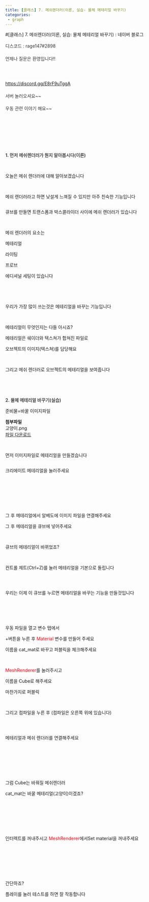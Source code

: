 ```yaml
---
title: [클래스] 7. 메쉬렌더러(이론, 실습- 물체 메테리얼 바꾸기)
categories:
 - graph
---
```

#[클래스] 7. 메쉬렌더러(이론, 실습: 물체 메테리얼 바꾸기) : 네이버 블로그
<div class="wrap_rabbit pcol2 _param(1) _postViewArea222604964339" id="post-view222604964339">
<!-- Rabbit HTML --><div class="se-viewer se-theme-default" lang="ko-KR">
<!-- SE_DOC_HEADER_END -->
<div class="se-main-container">
<div class="se-component se-text se-l-default" id="SE-1b92cba2-12c3-4734-8e81-ede95ac182d8">
<div class="se-component-content">
<div class="se-section se-section-text se-l-default">
<div class="se-module se-module-text">
<!-- SE-TEXT { --><p class="se-text-paragraph se-text-paragraph-align-left" id="SE-026ed6e2-1025-41cc-bf18-c156fa68451b" style="line-height:1.8;"><span class="se-fs-fs15 se-ff-nanumgothic se-style-unset" id="SE-7ee25f3a-586a-49bc-91f3-8ead3bfbcf89" style="color:#333333;background-color:#ffffff;">디스코드 : rage147#2898</span></p><!-- } SE-TEXT --><!-- SE-TEXT { --><p class="se-text-paragraph se-text-paragraph-align-left" id="SE-714bac13-d2c5-4844-8515-8718148ae581" style="line-height:1.8;"><span class="se-fs-fs15 se-ff-nanumgothic se-style-unset" id="SE-3079d2f0-1765-4667-b3c0-a40b8f6f58fa" style="color:#333333;background-color:#ffffff;">언제나 질문은 환영입니다!!</span></p><!-- } SE-TEXT --><!-- SE-TEXT { --><p class="se-text-paragraph se-text-paragraph-align-left" id="SE-163aa24f-811b-4412-b7f7-34f2c73c32c4" style="line-height:1.8;"><span class="se-fs-fs15 se-ff-nanumgothic se-style-unset" id="SE-dd685475-84fd-4403-9a56-2fa0099cbf8d" style="color:#333333;background-color:#ffffff;">​</span></p><!-- } SE-TEXT --><!-- SE-TEXT { --><p class="se-text-paragraph se-text-paragraph-align-left" id="SE-f831c384-9a2d-4ca8-8cd3-bd06a78700b5" style="line-height:1.8;"><span class="se-fs-fs15 se-ff-nanumgothic se-style-unset" id="SE-fb396d85-4050-4e95-af86-3192042d6301" style="color:#608cba;background-color:#ffffff;"><a class="se-link" href="https://discord.gg/E8rF9uTggA" target="_blank"><u>https://discord.gg/E8rF9uTggA</u></a></span></p><!-- } SE-TEXT --><!-- SE-TEXT { --><p class="se-text-paragraph se-text-paragraph-align-left" id="SE-dfe38eee-a0ad-4ae0-b2c6-12566ce8575b" style="line-height:1.8;"><span class="se-fs-fs15 se-ff-nanumgothic se-style-unset" id="SE-3be981e0-d031-4152-bd78-b1a69f3fb74c" style="color:#333333;background-color:#ffffff;">서버 놀러오셔요~~</span></p><!-- } SE-TEXT --><!-- SE-TEXT { --><p class="se-text-paragraph se-text-paragraph-align-left" id="SE-8bcc14d8-0c2e-48ff-acac-b6bb04d09eb0" style="line-height:1.8;"><span class="se-fs-fs15 se-ff-nanumgothic se-style-unset" id="SE-db181ba3-4c0f-4665-8082-c978b70541da" style="color:#333333;background-color:#ffffff;">우동 관련 이야기 해요~~</span></p><!-- } SE-TEXT --><!-- SE-TEXT { --><p class="se-text-paragraph se-text-paragraph-align-left" id="SE-1a69d64b-dac3-4b17-800d-95972ff98c20" style="line-height:1.8;"><span class="se-fs-fs15 se-ff-nanumgothic se-style-unset" id="SE-707f7c2e-32a2-4364-8acd-b469d59d4fc8" style="color:#333333;">​</span></p><!-- } SE-TEXT --><!-- SE-TEXT { --><p class="se-text-paragraph se-text-paragraph-align-left" id="SE-55681369-f149-4fb2-9ec4-78313d1dff65" style="line-height:1.8;"><span class="se-fs-fs15 se-ff-nanumgothic se-style-unset" id="SE-d1890f6a-62f7-43ad-b0af-c5d723d9e9dd" style="color:#333333;">​</span></p><!-- } SE-TEXT --><!-- SE-TEXT { --><p class="se-text-paragraph se-text-paragraph-align-" id="SE-50a448f0-be25-4434-a3e0-3413028ef7c9" style=""><span class="se-fs- se-ff-" id="SE-71b1f38a-49a7-4ce0-888d-6d71cae93d2c" style="">​</span></p><!-- } SE-TEXT --><!-- SE-TEXT { --><p class="se-text-paragraph se-text-paragraph-align-" id="SE-4eba8ff9-1c66-4d32-a6f4-a43ac4a6089a" style=""><span class="se-fs-fs30 se-ff-nanumgothic se-style-unset" id="SE-e2661aec-2dfc-45e7-b3d0-c92f3bbcc888" style="color:#444444;background-color:#ffffff;"><b>1. 먼저 메쉬렌더러가 뭔지 알아봅시다(이론)</b></span></p><!-- } SE-TEXT --><!-- SE-TEXT { --><p class="se-text-paragraph se-text-paragraph-align-" id="SE-df519e35-d0ca-4fec-b1d6-cd39dfd6b7ed" style=""><span class="se-fs- se-ff-" id="SE-b38dbf21-a5d0-4d52-91e2-1e935d581897" style="">​</span></p><!-- } SE-TEXT --><!-- SE-TEXT { --><p class="se-text-paragraph se-text-paragraph-align-" id="SE-e38d15f3-eec4-4baa-8d5b-cc3cc215d3ae" style=""><span class="se-fs- se-ff-" id="SE-0cbd3209-86f1-4c52-b557-d829ef912b8d" style="">오늘은 메쉬 렌더러에 대해 알아보겠습니다</span></p><!-- } SE-TEXT --><!-- SE-TEXT { --><p class="se-text-paragraph se-text-paragraph-align-" id="SE-262bf3d8-1b06-4266-a021-e6a1e7cb8144" style=""><span class="se-fs- se-ff-" id="SE-95ff6fed-1738-4d5a-8fbd-7853207659e4" style="">​</span></p><!-- } SE-TEXT --><!-- SE-TEXT { --><p class="se-text-paragraph se-text-paragraph-align-" id="SE-99f9daff-cfbb-4880-9882-4e25616369bc" style=""><span class="se-fs- se-ff-" id="SE-6f672ded-f059-493d-bf23-de92b929fa79" style="">메쉬 렌더러라고 하면 낮설게 느껴질 수 있지만 아주 친숙한 기능입니다</span></p><!-- } SE-TEXT -->
</div>
</div>
</div>
</div> <div class="se-component se-image se-l-default" id="SE-838957e3-03ed-4fdd-86dc-5ba6b978c8a4">
<div class="se-component-content se-component-content-normal">
<div class="se-section se-section-image se-l-default se-section-align-" style="max-width:463px;">
<div class="se-module se-module-image" style="">
<a class="se-module-image-link __se_image_link __se_link" data-linkdata='{"id" : "SE-838957e3-03ed-4fdd-86dc-5ba6b978c8a4", "src" : "https://postfiles.pstatic.net/MjAyMTEyMjJfMTAx/MDAxNjQwMTY4NjkyNDUy.VJ_N2U1fiekRLe_Sub7eKKzZzNuQc9mwqb-jZ-CEpZUg.XUuzDNnpR51jTRC2gQSEX-osEPQ5HN8zEP04TIpSlncg.PNG.dls32208/image.png", "originalWidth" : "463", "originalHeight" : "618", "linkUse" : "false", "link" : ""}' data-linktype="img" href="#" onclick="return false;" style="">
<img alt="" class="se-image-resource" data-height="618" data-lazy-src="https://postfiles.pstatic.net/MjAyMTEyMjJfMTAx/MDAxNjQwMTY4NjkyNDUy.VJ_N2U1fiekRLe_Sub7eKKzZzNuQc9mwqb-jZ-CEpZUg.XUuzDNnpR51jTRC2gQSEX-osEPQ5HN8zEP04TIpSlncg.PNG.dls32208/image.png?type=w966" data-width="463" src="https://postfiles.pstatic.net/MjAyMTEyMjJfMTAx/MDAxNjQwMTY4NjkyNDUy.VJ_N2U1fiekRLe_Sub7eKKzZzNuQc9mwqb-jZ-CEpZUg.XUuzDNnpR51jTRC2gQSEX-osEPQ5HN8zEP04TIpSlncg.PNG.dls32208/image.png?type=w80_blur">
</img></a>
</div>
</div>
</div>
</div>
<div class="se-component se-text se-l-default" id="SE-b9aac020-d290-4c0e-a2fb-50999cd856f5">
<div class="se-component-content">
<div class="se-section se-section-text se-l-default">
<div class="se-module se-module-text">
<!-- SE-TEXT { --><p class="se-text-paragraph se-text-paragraph-align-" id="SE-8c00db47-7a99-4c97-bc04-4688d0d2a09a" style=""><span class="se-fs- se-ff-" id="SE-87862a15-141e-4ee9-bb11-f4dd0d26fd4c" style="">큐브를 만들면 트랜스폼과 박스콜라이더 사이에 메쉬 랜더러가 있습니다</span></p><!-- } SE-TEXT --><!-- SE-TEXT { --><p class="se-text-paragraph se-text-paragraph-align-" id="SE-4e9095df-baea-4791-ad20-e83f3db7eb4f" style=""><span class="se-fs- se-ff-" id="SE-e349e7a7-5463-4c23-a5e8-9cd4b6497331" style="">​</span></p><!-- } SE-TEXT --><!-- SE-TEXT { --><p class="se-text-paragraph se-text-paragraph-align-" id="SE-a3aaf52c-539a-427c-8d60-bb5882ee9ceb" style=""><span class="se-fs- se-ff-" id="SE-be12d4a9-8e92-4d98-9a8c-c6281a1c0fd9" style="">메쉬 렌더러의 요소는 </span></p><!-- } SE-TEXT --><!-- SE-TEXT { --><p class="se-text-paragraph se-text-paragraph-align-" id="SE-e82a97e3-d898-4d36-b887-33632487d70b" style=""><span class="se-fs- se-ff-" id="SE-76654ef8-6c0b-4092-8eee-b8254d8c988a" style="">메테리얼</span></p><!-- } SE-TEXT --><!-- SE-TEXT { --><p class="se-text-paragraph se-text-paragraph-align-" id="SE-f57aede4-ddf0-474a-940b-60e18a555f2d" style=""><span class="se-fs- se-ff-" id="SE-c917cc18-5100-4196-bda7-250cde4472da" style="">라이팅</span></p><!-- } SE-TEXT --><!-- SE-TEXT { --><p class="se-text-paragraph se-text-paragraph-align-" id="SE-87cbb624-6272-4ef7-b529-1fe4ad0b0605" style=""><span class="se-fs- se-ff-" id="SE-92f400dd-54ab-43a7-9bfe-15016db6c3b5" style="">프로브</span></p><!-- } SE-TEXT --><!-- SE-TEXT { --><p class="se-text-paragraph se-text-paragraph-align-" id="SE-41e76f1c-7f88-4801-aa75-76a87d96b625" style=""><span class="se-fs- se-ff-" id="SE-401eaa4c-db95-4edd-9d34-bfa10b119776" style="">에디셔널 세팅이 있습니다</span></p><!-- } SE-TEXT --><!-- SE-TEXT { --><p class="se-text-paragraph se-text-paragraph-align-" id="SE-ed778fa1-5d7f-47ae-899b-45009e117555" style=""><span class="se-fs- se-ff-" id="SE-11b4e66c-fdee-44ce-92e9-5c7dca7638ff" style="">​</span></p><!-- } SE-TEXT --><!-- SE-TEXT { --><p class="se-text-paragraph se-text-paragraph-align-" id="SE-7bd327b1-2c7d-4362-9921-fa4b518c426c" style=""><span class="se-fs- se-ff-" id="SE-b9653c92-f861-45a8-bec5-5c13c5a0fc73" style="">​</span></p><!-- } SE-TEXT --><!-- SE-TEXT { --><p class="se-text-paragraph se-text-paragraph-align-" id="SE-fcbbc1f5-1aaa-4480-8d42-93a988d1b81b" style=""><span class="se-fs- se-ff-" id="SE-f166d54d-a88b-43eb-9fa4-28efcd672452" style="">우리가 가장 많이 쓰는것은 메테리얼을 바꾸는 기능입니다</span></p><!-- } SE-TEXT --><!-- SE-TEXT { --><p class="se-text-paragraph se-text-paragraph-align-" id="SE-b7c221d1-718b-4ee4-a14e-cf89966ddb07" style=""><span class="se-fs- se-ff-" id="SE-c636616e-cf34-437c-bb11-c58843bfd381" style="">​</span></p><!-- } SE-TEXT --><!-- SE-TEXT { --><p class="se-text-paragraph se-text-paragraph-align-" id="SE-ac129d31-af48-4ac6-bdda-b504511c5d68" style=""><span class="se-fs- se-ff-" id="SE-3d5dc0ba-da5c-4766-ae07-61a339e46691" style="">메테리얼이 무엇인지는 다들 아시죠?</span></p><!-- } SE-TEXT --><!-- SE-TEXT { --><p class="se-text-paragraph se-text-paragraph-align-" id="SE-218dc0af-ff28-4cb8-9f6b-ec80650e946a" style=""><span class="se-fs- se-ff-" id="SE-3eb4ff49-de6b-4393-baa6-a76b98109076" style="">메테리얼은 쉐이더와 텍스쳐가 합쳐진 파일로</span></p><!-- } SE-TEXT --><!-- SE-TEXT { --><p class="se-text-paragraph se-text-paragraph-align-" id="SE-3d1155fa-6abc-415f-8f67-d251891b3ad8" style=""><span class="se-fs- se-ff-" id="SE-6ea4b421-45bf-47b4-9e21-56a0efc08897" style="">오브젝트의 이미지(텍스쳐)를 담당해요</span></p><!-- } SE-TEXT --><!-- SE-TEXT { --><p class="se-text-paragraph se-text-paragraph-align-" id="SE-a4a9c4fe-c88a-4e1f-a141-a54b9c8ac620" style=""><span class="se-fs- se-ff-" id="SE-083a0083-39d0-4a6d-8992-1eeb4515ceb8" style="">​</span></p><!-- } SE-TEXT --><!-- SE-TEXT { --><p class="se-text-paragraph se-text-paragraph-align-" id="SE-fbaec2c3-82b5-4178-9285-a71dc1faafe5" style=""><span class="se-fs- se-ff-" id="SE-83c1e6b6-7fbf-4829-a1d2-ad00856c2329" style="">그리고 메쉬 렌더러로 오브젝트의 메테리얼을 보여줍니다</span></p><!-- } SE-TEXT --><!-- SE-TEXT { --><p class="se-text-paragraph se-text-paragraph-align-" id="SE-9724196d-4871-4a37-872b-978593342fd1" style=""><span class="se-fs- se-ff-" id="SE-8d80c5e3-a68f-4167-8aba-1006d4e24365" style="">​</span></p><!-- } SE-TEXT --><!-- SE-TEXT { --><p class="se-text-paragraph se-text-paragraph-align-" id="SE-f218b399-e1b3-4e81-b6e6-ed99386e02e0" style=""><span class="se-fs- se-ff-" id="SE-df444fc5-203e-44ab-99e1-1f667e7603a6" style="">​</span></p><!-- } SE-TEXT --><!-- SE-TEXT { --><p class="se-text-paragraph se-text-paragraph-align-" id="SE-f3afc82c-ca6e-4459-964c-aac42067072e" style=""><span class="se-fs-fs30 se-ff-nanumgothic se-style-unset" id="SE-df58042d-dc93-4367-b717-bc987c4b0a03" style="color:#444444;background-color:#ffffff;"><b>2. 물체 메테리얼 바꾸기(실습)</b></span></p><!-- } SE-TEXT --><!-- SE-TEXT { --><p class="se-text-paragraph se-text-paragraph-align-" id="SE-743df5e3-e0ef-4444-9957-7451ede69176" style=""><span class="se-fs- se-ff-" id="SE-44868656-d70e-449c-ba63-f89d75938cb1" style="">준비물=바꿀 이미지파일 </span></p><!-- } SE-TEXT -->
</div>
</div>
</div>
</div> <div class="se-component se-file se-l-default" id="SE-63f38bb4-d107-4274-8652-26220531e28d">
<div class="se-component-content">
<div class="se-section se-section-file se-l-default se-section-align-">
<div class="se-module se-module-file">
<span class="se-file-icon"><strong class="se-blind">첨부파일</strong></span>
<div class="se-file-name-container">
<span class="se-file-name">고양이</span><span class="se-file-extension">.png</span>
</div>
<a class="se-file-save-button __se_link" data-linkdata='{"link": "https://blogattach.naver.net/37a22b9888dbd30f23c2a095a84a374eeabc40a3fb/20211226_266_blogfile/dls32208_1640493492725_fPv7ob_png/%EA%B3%A0%EC%96%91%EC%9D%B4.png"}' data-linktype="file" href="https://blogattach.naver.net/37a22b9888dbd30f23c2a095a84a374eeabc40a3fb/20211226_266_blogfile/dls32208_1640493492725_fPv7ob_png/%EA%B3%A0%EC%96%91%EC%9D%B4.png" role="button" target="_blank">
<span class="se-blind">파일 다운로드</span>
</a>
</div>
</div>
</div>
<script class="__se_module_data" data-module='{"type":"v2_file", "id" :"SE-63f38bb4-d107-4274-8652-26220531e28d", "data" : { "link": "https://blogattach.naver.net/37a22b9888dbd30f23c2a095a84a374eeabc40a3fb/20211226_266_blogfile/dls32208_1640493492725_fPv7ob_png/%EA%B3%A0%EC%96%91%EC%9D%B4.png"}}' type="text/data"></script>
</div> <div class="se-component se-text se-l-default" id="SE-0dd25b65-38cc-4495-a504-5aeae3c760fe">
<div class="se-component-content">
<div class="se-section se-section-text se-l-default">
<div class="se-module se-module-text">
<!-- SE-TEXT { --><p class="se-text-paragraph se-text-paragraph-align-" id="SE-0685c059-8226-47ec-9626-ed33dc8e27c6" style=""><span class="se-fs- se-ff-" id="SE-6dd46359-5780-4c83-b1c0-50cf708513dc" style="">​</span></p><!-- } SE-TEXT --><!-- SE-TEXT { --><p class="se-text-paragraph se-text-paragraph-align-" id="SE-627993f8-4b7d-4b10-a053-4131004f3609" style=""><span class="se-fs- se-ff-" id="SE-06660c5f-cccc-467b-8778-7bac19a340c2" style="">먼저 이미지파일로 메테리얼을 만들겠습니다</span></p><!-- } SE-TEXT -->
</div>
</div>
</div>
</div> <div class="se-component se-image se-l-default" id="SE-49d15f8f-ea26-4c57-b99b-38f4700d86c7">
<div class="se-component-content se-component-content-normal">
<div class="se-section se-section-image se-l-default se-section-align-" style="max-width:865px;">
<div class="se-module se-module-image" style="">
<a class="se-module-image-link __se_image_link __se_link" data-linkdata='{"id" : "SE-49d15f8f-ea26-4c57-b99b-38f4700d86c7", "src" : "https://postfiles.pstatic.net/MjAyMTEyMjZfMTM3/MDAxNjQwNDQ3MjI1NTk2.RMRWl9Iiw366dT4K_bocaFH1uMw0uwGTrFVRxqPlKgwg.MqndsDUq9iz4lQZ8NltUgXwSEEjjRbVfOBQROoqG3EQg.PNG.dls32208/image.png", "originalWidth" : "865", "originalHeight" : "867", "linkUse" : "false", "link" : ""}' data-linktype="img" href="#" onclick="return false;" style="">
<img alt="" class="se-image-resource" data-height="867" data-lazy-src="https://postfiles.pstatic.net/MjAyMTEyMjZfMTM3/MDAxNjQwNDQ3MjI1NTk2.RMRWl9Iiw366dT4K_bocaFH1uMw0uwGTrFVRxqPlKgwg.MqndsDUq9iz4lQZ8NltUgXwSEEjjRbVfOBQROoqG3EQg.PNG.dls32208/image.png?type=w966" data-width="865" src="https://postfiles.pstatic.net/MjAyMTEyMjZfMTM3/MDAxNjQwNDQ3MjI1NTk2.RMRWl9Iiw366dT4K_bocaFH1uMw0uwGTrFVRxqPlKgwg.MqndsDUq9iz4lQZ8NltUgXwSEEjjRbVfOBQROoqG3EQg.PNG.dls32208/image.png?type=w80_blur">
</img></a>
</div>
</div>
</div>
</div>
<div class="se-component se-text se-l-default" id="SE-291731bf-c5ee-4037-8b32-cbdbe5ebfb7d">
<div class="se-component-content">
<div class="se-section se-section-text se-l-default">
<div class="se-module se-module-text">
<!-- SE-TEXT { --><p class="se-text-paragraph se-text-paragraph-align-" id="SE-a9fca91c-d7fe-4b79-a79d-2b7cc4e0f5c1" style=""><span class="se-fs- se-ff-" id="SE-8ef9ea27-19e0-487c-9a50-7a7538a827d6" style="">크리에이트 메테리얼을 눌러주세요</span></p><!-- } SE-TEXT --><!-- SE-TEXT { --><p class="se-text-paragraph se-text-paragraph-align-" id="SE-00349d1a-87c1-476a-8af0-7b4a9756d765" style=""><span class="se-fs- se-ff-" id="SE-f80243d1-c390-4ee0-b021-f27b036eb208" style="">​</span></p><!-- } SE-TEXT --><!-- SE-TEXT { --><p class="se-text-paragraph se-text-paragraph-align-" id="SE-d63ea9c9-ef31-4a24-a688-051b605e937a" style=""><span class="se-fs- se-ff-" id="SE-37aae5f5-631e-4a6e-8728-17a8c9cedcaa" style="">​</span></p><!-- } SE-TEXT --><!-- SE-TEXT { --><p class="se-text-paragraph se-text-paragraph-align-" id="SE-f0b09099-c976-4559-b8e9-5ab5ba9b200d" style=""><span class="se-fs- se-ff-" id="SE-90b86b65-1ebf-486f-b0a6-d587708a7102" style="">​</span></p><!-- } SE-TEXT -->
</div>
</div>
</div>
</div> <div class="se-component se-image se-l-default" id="SE-4ae0d147-6dbc-4af5-b6ce-fb63be18d604">
<div class="se-component-content se-component-content-fit">
<div class="se-section se-section-image se-l-default se-section-align-">
<div class="se-module se-module-image" style="">
<a class="se-module-image-link __se_image_link __se_link" data-linkdata='{"id" : "SE-4ae0d147-6dbc-4af5-b6ce-fb63be18d604", "src" : "https://postfiles.pstatic.net/MjAyMTEyMjZfMTEy/MDAxNjQwNDQ3MzAxMTQz.5ooml1Ep-d_yoZX-LCniEglUjJm7MdJ5xMb5cma83hcg.PqsDDgO8puvO0mcRsMDulpdcBx4vKRjwJtEmFwiv65wg.PNG.dls32208/image.png", "originalWidth" : "1533", "originalHeight" : "954", "linkUse" : "false", "link" : ""}' data-linktype="img" href="#" onclick="return false;" style="">
<img alt="" class="se-image-resource" data-height="551" data-lazy-src="https://postfiles.pstatic.net/MjAyMTEyMjZfMTEy/MDAxNjQwNDQ3MzAxMTQz.5ooml1Ep-d_yoZX-LCniEglUjJm7MdJ5xMb5cma83hcg.PqsDDgO8puvO0mcRsMDulpdcBx4vKRjwJtEmFwiv65wg.PNG.dls32208/image.png?type=w966" data-width="886" src="https://postfiles.pstatic.net/MjAyMTEyMjZfMTEy/MDAxNjQwNDQ3MzAxMTQz.5ooml1Ep-d_yoZX-LCniEglUjJm7MdJ5xMb5cma83hcg.PqsDDgO8puvO0mcRsMDulpdcBx4vKRjwJtEmFwiv65wg.PNG.dls32208/image.png?type=w80_blur">
</img></a>
</div>
</div>
</div>
</div>
<div class="se-component se-text se-l-default" id="SE-d56cdc31-8334-4ebd-886d-450a6c04ce32">
<div class="se-component-content">
<div class="se-section se-section-text se-l-default">
<div class="se-module se-module-text">
<!-- SE-TEXT { --><p class="se-text-paragraph se-text-paragraph-align-" id="SE-5f66c3a7-dea8-409e-ab12-480483b2644c" style=""><span class="se-fs- se-ff-" id="SE-3bc3d5d0-ea8d-458e-9615-178dc4f22472" style="">그 후 메테리얼에서 알베도에 이미지 파일을 연결해주세요</span></p><!-- } SE-TEXT --><!-- SE-TEXT { --><p class="se-text-paragraph se-text-paragraph-align-" id="SE-87d4967f-ff84-4481-ab13-e919ee5b9157" style=""><span class="se-fs- se-ff-" id="SE-d52d37db-c4df-4439-8c66-28f3ad14ce92" style="">그 후 메테리얼을 큐브에 넣어주세요</span></p><!-- } SE-TEXT --><!-- SE-TEXT { --><p class="se-text-paragraph se-text-paragraph-align-" id="SE-a9eb83be-2ee0-449c-8243-c1c48f410507" style=""><span class="se-fs- se-ff-" id="SE-44f9396e-2f77-47f2-abfb-b932ca9e7206" style="">​</span></p><!-- } SE-TEXT --><!-- SE-TEXT { --><p class="se-text-paragraph se-text-paragraph-align-" id="SE-913ec3f7-b644-49b8-9be2-e25583bc1edb" style=""><span class="se-fs- se-ff-" id="SE-9eb4e6d3-8d67-497c-963c-04a8acb12fe1" style="">큐브의 메테리얼이 바뀌었죠?</span></p><!-- } SE-TEXT --><!-- SE-TEXT { --><p class="se-text-paragraph se-text-paragraph-align-" id="SE-827bf682-6f5c-4c77-87ce-9881f39c4a31" style=""><span class="se-fs- se-ff-" id="SE-53227294-d43e-49d2-a462-cb39ef30a558" style="">​</span></p><!-- } SE-TEXT --><!-- SE-TEXT { --><p class="se-text-paragraph se-text-paragraph-align-" id="SE-96c22b41-68cc-4911-a185-38c237d0fc51" style=""><span class="se-fs- se-ff-" id="SE-f32c522f-822d-40ba-baf6-43af5da2a44b" style="">컨트롤 제트(Ctrl+Z)를 눌러 메테리얼을 기본으로 돌립니다</span></p><!-- } SE-TEXT --><!-- SE-TEXT { --><p class="se-text-paragraph se-text-paragraph-align-" id="SE-81fae70f-4c04-4047-b005-24c579e73216" style=""><span class="se-fs- se-ff-" id="SE-33bf86a8-ad40-4e77-9c48-5f3807cfca2a" style="">​</span></p><!-- } SE-TEXT -->
</div>
</div>
</div>
</div> <div class="se-component se-image se-l-default" id="SE-c9f39010-5b68-4e06-a95e-71ddde05e86f">
<div class="se-component-content se-component-content-fit">
<div class="se-section se-section-image se-l-default se-section-align-">
<div class="se-module se-module-image" style="">
<a class="se-module-image-link __se_image_link __se_link" data-linkdata='{"id" : "SE-c9f39010-5b68-4e06-a95e-71ddde05e86f", "src" : "https://postfiles.pstatic.net/MjAyMTEyMjZfMjk5/MDAxNjQwNDQ3NTQwNjkx.hHR1p6dlJtBWS_pIovBghA1wImXiy8exQIURnoEe1dYg.C21Rc8-pPF8PY43pcQzCxYSBX8axX2RrZYZb06ntSlwg.PNG.dls32208/image.png", "originalWidth" : "1626", "originalHeight" : "951", "linkUse" : "false", "link" : ""}' data-linktype="img" href="#" onclick="return false;" style="">
<img alt="" class="se-image-resource" data-height="518" data-lazy-src="https://postfiles.pstatic.net/MjAyMTEyMjZfMjk5/MDAxNjQwNDQ3NTQwNjkx.hHR1p6dlJtBWS_pIovBghA1wImXiy8exQIURnoEe1dYg.C21Rc8-pPF8PY43pcQzCxYSBX8axX2RrZYZb06ntSlwg.PNG.dls32208/image.png?type=w966" data-width="886" src="https://postfiles.pstatic.net/MjAyMTEyMjZfMjk5/MDAxNjQwNDQ3NTQwNjkx.hHR1p6dlJtBWS_pIovBghA1wImXiy8exQIURnoEe1dYg.C21Rc8-pPF8PY43pcQzCxYSBX8axX2RrZYZb06ntSlwg.PNG.dls32208/image.png?type=w80_blur">
</img></a>
</div>
</div>
</div>
</div>
<div class="se-component se-text se-l-default" id="SE-7a4fa230-a6f8-4e23-aeff-8eac8718c3b6">
<div class="se-component-content">
<div class="se-section se-section-text se-l-default">
<div class="se-module se-module-text">
<!-- SE-TEXT { --><p class="se-text-paragraph se-text-paragraph-align-" id="SE-c4a0ae06-6a96-48cc-9b44-212d6083becd" style=""><span class="se-fs- se-ff-" id="SE-860547e8-d323-4e28-a4a7-8ab8237bd0d5" style="">우리는 이제 이 큐브를 누르면 메테리얼을 바꾸는 기능을 만들것입니다</span></p><!-- } SE-TEXT --><!-- SE-TEXT { --><p class="se-text-paragraph se-text-paragraph-align-" id="SE-0997dc72-dc6f-42be-9769-e1039d61f352" style=""><span class="se-fs- se-ff-" id="SE-0ec523a8-3e60-4024-8d45-43a78df890af" style="">​</span></p><!-- } SE-TEXT --><!-- SE-TEXT { --><p class="se-text-paragraph se-text-paragraph-align-" id="SE-1dc98d74-9b5e-40e0-8680-140ad9d8f770" style=""><span class="se-fs- se-ff-" id="SE-f34224a6-4466-4574-8969-296027050fdb" style="">​</span></p><!-- } SE-TEXT -->
</div>
</div>
</div>
</div> <div class="se-component se-image se-l-default" id="SE-c54eaffa-d792-4848-bb84-465c40f15956">
<div class="se-component-content se-component-content-normal">
<div class="se-section se-section-image se-l-default se-section-align-" style="max-width:265px;">
<div class="se-module se-module-image" style="">
<a class="se-module-image-link __se_image_link __se_link" data-linkdata='{"id" : "SE-c54eaffa-d792-4848-bb84-465c40f15956", "src" : "https://postfiles.pstatic.net/MjAyMTEyMjZfMTY1/MDAxNjQwNDk1NDM0NTMz.hUD2q61XwCeXZtTab1bF3QeDHCm5bKfw7MU9NxUPa7og.khXjl70Z0EbRx9L-vphyPD8AlX4ssVGVuh63y5bE9nkg.PNG.dls32208/image.png", "originalWidth" : "265", "originalHeight" : "374", "linkUse" : "false", "link" : ""}' data-linktype="img" href="#" onclick="return false;" style="">
<img alt="" class="se-image-resource" data-height="374" data-lazy-src="https://postfiles.pstatic.net/MjAyMTEyMjZfMTY1/MDAxNjQwNDk1NDM0NTMz.hUD2q61XwCeXZtTab1bF3QeDHCm5bKfw7MU9NxUPa7og.khXjl70Z0EbRx9L-vphyPD8AlX4ssVGVuh63y5bE9nkg.PNG.dls32208/image.png?type=w966" data-width="265" src="https://postfiles.pstatic.net/MjAyMTEyMjZfMTY1/MDAxNjQwNDk1NDM0NTMz.hUD2q61XwCeXZtTab1bF3QeDHCm5bKfw7MU9NxUPa7og.khXjl70Z0EbRx9L-vphyPD8AlX4ssVGVuh63y5bE9nkg.PNG.dls32208/image.png?type=w80_blur"/>
</a>
</div>
</div>
</div>
</div>
<div class="se-component se-text se-l-default" id="SE-39b6cdcb-825e-4ae2-9bd2-dfa08dfe84d7">
<div class="se-component-content">
<div class="se-section se-section-text se-l-default">
<div class="se-module se-module-text">
<!-- SE-TEXT { --><p class="se-text-paragraph se-text-paragraph-align-" id="SE-1a68a549-fff3-4590-ac36-5267de3afea7" style=""><span class="se-fs- se-ff-" id="SE-de13322e-844b-4f50-be02-9b7c26ec24cf" style="">우동 파일을 열고 변수 탭에서</span></p><!-- } SE-TEXT --><!-- SE-TEXT { --><p class="se-text-paragraph se-text-paragraph-align-" id="SE-8260d271-154f-4988-b235-67487687fc40" style=""><span class="se-fs- se-ff-" id="SE-705ecc05-a7a1-4c61-8952-50fb3fc65089" style="">+버튼을 누른 후 </span><span class="se-fs- se-ff-" id="SE-2552525e-7897-4538-824b-8985bed4f109" style="color:#ff0010;">Material </span><span class="se-fs- se-ff-" id="SE-f1cc9604-5e19-4dfa-abe9-03f66263c356" style="color:#ff0010;">​</span><span class="se-fs- se-ff-" id="SE-0342519d-2f09-4386-8255-add3b68e457d" style="color:#ff0010;">​</span><span class="se-fs- se-ff-" id="SE-01dd5a5b-1da3-49d4-9c5e-6fdc2c734e44" style="">변수를 만들어 주세요</span></p><!-- } SE-TEXT --><!-- SE-TEXT { --><p class="se-text-paragraph se-text-paragraph-align-" id="SE-6727b43c-fc49-45fd-8473-1b3af4e3c95c" style=""><span class="se-fs- se-ff-" id="SE-98802540-f94c-43c8-9209-8be304ac8ea8" style="">이름을 cat_mat로 바꾸고 퍼블릭을 체크해주세요</span></p><!-- } SE-TEXT --><!-- SE-TEXT { --><p class="se-text-paragraph se-text-paragraph-align-" id="SE-f87748a9-ebbd-4649-b852-97a3c0769738" style=""><span class="se-fs- se-ff-" id="SE-f18ccfa3-3c0e-4324-b588-1d4be5d763a3" style="">​</span></p><!-- } SE-TEXT --><!-- SE-TEXT { --><p class="se-text-paragraph se-text-paragraph-align-" id="SE-75d974f2-e632-4c8c-84b7-4d57d611268a" style=""><span class="se-fs- se-ff-" id="SE-cfd55a05-20c6-4c8f-99e1-4c7d8f2fa2f5" style="color:#ff0010;">MeshRenderer</span><span class="se-fs- se-ff-" id="SE-557fdd37-37cc-4016-bd2b-7db74bb9e072" style="">를 눌러주시고</span></p><!-- } SE-TEXT --><!-- SE-TEXT { --><p class="se-text-paragraph se-text-paragraph-align-" id="SE-888e7480-91c0-41d0-a6e2-18578d8d9898" style=""><span class="se-fs- se-ff-" id="SE-bfa402de-a371-4fb3-ba6d-0cb420cf1eef" style="">이름을 Cube로 해주세요</span></p><!-- } SE-TEXT --><!-- SE-TEXT { --><p class="se-text-paragraph se-text-paragraph-align-" id="SE-2f5326ab-edcc-4ff5-9696-6b4e034b0a1d" style=""><span class="se-fs- se-ff-" id="SE-6173f343-5a1c-4897-9c41-ec4ee804eea2" style="">마찬가지로 퍼블릭</span></p><!-- } SE-TEXT --><!-- SE-TEXT { --><p class="se-text-paragraph se-text-paragraph-align-" id="SE-17bd8e01-575b-4a17-806a-3c835505a81c" style=""><span class="se-fs- se-ff-" id="SE-c6a42b86-7f9d-499b-960c-fdd171611da8" style="">​</span></p><!-- } SE-TEXT --><!-- SE-TEXT { --><p class="se-text-paragraph se-text-paragraph-align-" id="SE-017d7565-fd25-4d24-9aaa-0aa896bee599" style=""><span class="se-fs- se-ff-" id="SE-ca7e7b21-e2e5-49d6-ad8c-d472aef60027" style="">그리고 컴파일을 누른 후 (컴파일은 오른쪽 위에 있습니다)</span></p><!-- } SE-TEXT --><!-- SE-TEXT { --><p class="se-text-paragraph se-text-paragraph-align-" id="SE-af3c51c9-13f8-4599-9939-b8ca8fbd3b8f" style=""><span class="se-fs- se-ff-" id="SE-93e8317a-4810-4ae7-b441-0d1a6d662c46" style="">​</span></p><!-- } SE-TEXT -->
</div>
</div>
</div>
</div> <div class="se-component se-image se-l-default" id="SE-aa2ec803-afdc-43ac-97c8-119bdda70ed7">
<div class="se-component-content se-component-content-fit">
<div class="se-section se-section-image se-l-default se-section-align-">
<div class="se-module se-module-image" style="">
<a class="se-module-image-link __se_image_link __se_link" data-linkdata='{"id" : "SE-aa2ec803-afdc-43ac-97c8-119bdda70ed7", "src" : "https://postfiles.pstatic.net/MjAyMTEyMjZfMjky/MDAxNjQwNDk1NTM1NjM4.MWb-SWpLtwa9LL0ioc7YParmrTCOQyeCli2E6NccYIUg.EWcwYjRzc5FYtNzjBlvQiA4ndgCSj-kXKyxDdjZrOIAg.PNG.dls32208/image.png", "originalWidth" : "1810", "originalHeight" : "813", "linkUse" : "false", "link" : ""}' data-linktype="img" href="#" onclick="return false;" style="">
<img alt="" class="se-image-resource" data-height="397" data-lazy-src="https://postfiles.pstatic.net/MjAyMTEyMjZfMjky/MDAxNjQwNDk1NTM1NjM4.MWb-SWpLtwa9LL0ioc7YParmrTCOQyeCli2E6NccYIUg.EWcwYjRzc5FYtNzjBlvQiA4ndgCSj-kXKyxDdjZrOIAg.PNG.dls32208/image.png?type=w966" data-width="886" src="https://postfiles.pstatic.net/MjAyMTEyMjZfMjky/MDAxNjQwNDk1NTM1NjM4.MWb-SWpLtwa9LL0ioc7YParmrTCOQyeCli2E6NccYIUg.EWcwYjRzc5FYtNzjBlvQiA4ndgCSj-kXKyxDdjZrOIAg.PNG.dls32208/image.png?type=w80_blur"/>
</a>
</div>
</div>
</div>
</div>
<div class="se-component se-text se-l-default" id="SE-1ff7414c-8c30-4eaa-ae85-64e6edb59406">
<div class="se-component-content">
<div class="se-section se-section-text se-l-default">
<div class="se-module se-module-text">
<!-- SE-TEXT { --><p class="se-text-paragraph se-text-paragraph-align-" id="SE-727bdf11-cec0-4f29-a211-479532019390" style=""><span class="se-fs- se-ff-" id="SE-0f0dc82a-383e-41ad-b3c9-c292312cb93c" style="">메테리얼과 메쉬 렌더러를 연결해주세요</span></p><!-- } SE-TEXT --><!-- SE-TEXT { --><p class="se-text-paragraph se-text-paragraph-align-" id="SE-4c24e4d4-47d2-48e9-816f-2ce746fe2a9c" style=""><span class="se-fs- se-ff-" id="SE-07ba5228-96a0-457f-a338-71aa7cb56ca2" style="">​</span></p><!-- } SE-TEXT --><!-- SE-TEXT { --><p class="se-text-paragraph se-text-paragraph-align-" id="SE-5dcb5fbe-44c5-40c1-921e-72e62677cc60" style=""><span class="se-fs- se-ff-" id="SE-e725cf70-49ab-4e38-b9c2-321781f47698" style="">​</span></p><!-- } SE-TEXT --><!-- SE-TEXT { --><p class="se-text-paragraph se-text-paragraph-align-" id="SE-09777757-9e08-44af-8f97-a5ad06c0a5b3" style=""><span class="se-fs- se-ff-" id="SE-a8d3ab7b-4ef2-4d71-9874-02cd6a70c87b" style="">​</span></p><!-- } SE-TEXT -->
</div>
</div>
</div>
</div> <div class="se-component se-image se-l-default" id="SE-3bfff3dc-ca86-4be1-9404-655e5d2abe9a">
<div class="se-component-content se-component-content-normal">
<div class="se-section se-section-image se-l-default se-section-align-" style="max-width:413px;">
<div class="se-module se-module-image" style="">
<a class="se-module-image-link __se_image_link __se_link" data-linkdata='{"id" : "SE-3bfff3dc-ca86-4be1-9404-655e5d2abe9a", "src" : "https://postfiles.pstatic.net/MjAyMTEyMjZfMjE0/MDAxNjQwNDk1MTA4OTU4.R2aqRtbBn_RaGqrNtaDc2YzvkRSkFuaXEiEmJEftk3gg.VBsipuqu7ZbI_6qrd_Yknq7sPtHeY3v48BfAOiCL5f8g.PNG.dls32208/image.png", "originalWidth" : "413", "originalHeight" : "145", "linkUse" : "false", "link" : ""}' data-linktype="img" href="#" onclick="return false;" style="">
<img alt="" class="se-image-resource" data-height="145" data-lazy-src="https://postfiles.pstatic.net/MjAyMTEyMjZfMjE0/MDAxNjQwNDk1MTA4OTU4.R2aqRtbBn_RaGqrNtaDc2YzvkRSkFuaXEiEmJEftk3gg.VBsipuqu7ZbI_6qrd_Yknq7sPtHeY3v48BfAOiCL5f8g.PNG.dls32208/image.png?type=w966" data-width="413" src="https://postfiles.pstatic.net/MjAyMTEyMjZfMjE0/MDAxNjQwNDk1MTA4OTU4.R2aqRtbBn_RaGqrNtaDc2YzvkRSkFuaXEiEmJEftk3gg.VBsipuqu7ZbI_6qrd_Yknq7sPtHeY3v48BfAOiCL5f8g.PNG.dls32208/image.png?type=w80_blur"/>
</a>
</div>
</div>
</div>
</div>
<div class="se-component se-text se-l-default" id="SE-73ea876b-e8c4-4512-91d9-3fd38e6201bb">
<div class="se-component-content">
<div class="se-section se-section-text se-l-default">
<div class="se-module se-module-text">
<!-- SE-TEXT { --><p class="se-text-paragraph se-text-paragraph-align-" id="SE-32f9ed43-e4e4-4ac6-a635-a256b6ea7f48" style=""><span class="se-fs- se-ff-" id="SE-bd181474-aeb9-48c8-adb9-6ffb0adcbafc" style="">그럼 Cube는 바꿔질 메쉬렌더러</span></p><!-- } SE-TEXT --><!-- SE-TEXT { --><p class="se-text-paragraph se-text-paragraph-align-" id="SE-9af3b222-bebc-476e-ba70-b1fa151db6b7" style=""><span class="se-fs- se-ff-" id="SE-f420310b-07b5-4e4c-b764-150c7cdfe2d6" style="">cat_mat는 바꿀 메테리얼(고양이)이겠죠?</span></p><!-- } SE-TEXT --><!-- SE-TEXT { --><p class="se-text-paragraph se-text-paragraph-align-" id="SE-84ae77a7-a097-47c6-8626-7fab0bb09e77" style=""><span class="se-fs- se-ff-" id="SE-e1f37655-691e-4f54-931a-8659c53c2d95" style="">​</span></p><!-- } SE-TEXT --><!-- SE-TEXT { --><p class="se-text-paragraph se-text-paragraph-align-" id="SE-83d6aa30-e137-4cc1-aef4-61580b7a79f3" style=""><span class="se-fs- se-ff-" id="SE-dd3fabc5-731f-4d21-8879-98cc0f15e9db" style="">​</span></p><!-- } SE-TEXT --><!-- SE-TEXT { --><p class="se-text-paragraph se-text-paragraph-align-" id="SE-4b05cb9d-9503-4983-841c-77a5c7af5f2b" style=""><span class="se-fs- se-ff-" id="SE-6ed28323-6b57-4062-81e4-b3d566f02c65" style="">​</span></p><!-- } SE-TEXT -->
</div>
</div>
</div>
</div> <div class="se-component se-image se-l-default" id="SE-eda20ea1-552b-40ac-8bdd-5648845a527c">
<div class="se-component-content se-component-content-normal">
<div class="se-section se-section-image se-l-default se-section-align-" style="max-width:523px;">
<div class="se-module se-module-image" style="">
<a class="se-module-image-link __se_image_link __se_link" data-linkdata='{"id" : "SE-eda20ea1-552b-40ac-8bdd-5648845a527c", "src" : "https://postfiles.pstatic.net/MjAyMTEyMjZfMjUw/MDAxNjQwNDk1MzIyMjIw.kCtJhe3A6fLGh3Ro5H-JEyz4f9EBQD9eQRyEq9jEYHMg.Hm9hlhLTfkofxUirPbzeAVdaWJ6qA6Yzao0Zc392hKUg.PNG.dls32208/image.png", "originalWidth" : "523", "originalHeight" : "266", "linkUse" : "false", "link" : ""}' data-linktype="img" href="#" onclick="return false;" style="">
<img alt="" class="se-image-resource" data-height="266" data-lazy-src="https://postfiles.pstatic.net/MjAyMTEyMjZfMjUw/MDAxNjQwNDk1MzIyMjIw.kCtJhe3A6fLGh3Ro5H-JEyz4f9EBQD9eQRyEq9jEYHMg.Hm9hlhLTfkofxUirPbzeAVdaWJ6qA6Yzao0Zc392hKUg.PNG.dls32208/image.png?type=w966" data-width="523" src="https://postfiles.pstatic.net/MjAyMTEyMjZfMjUw/MDAxNjQwNDk1MzIyMjIw.kCtJhe3A6fLGh3Ro5H-JEyz4f9EBQD9eQRyEq9jEYHMg.Hm9hlhLTfkofxUirPbzeAVdaWJ6qA6Yzao0Zc392hKUg.PNG.dls32208/image.png?type=w80_blur"/>
</a>
</div>
</div>
</div>
</div>
<div class="se-component se-text se-l-default" id="SE-850c18ec-c902-4233-bd40-d6afe5f9f7f3">
<div class="se-component-content">
<div class="se-section se-section-text se-l-default">
<div class="se-module se-module-text">
<!-- SE-TEXT { --><p class="se-text-paragraph se-text-paragraph-align-" id="SE-a396b050-60de-41ed-a412-4411e983111c" style=""><span class="se-fs- se-ff-" id="SE-1f225c4e-a537-43ab-a615-8e68e1c68238" style="">인터렉트를 꺼내주시고 </span><span class="se-fs- se-ff-" id="SE-02d46cfc-c044-4983-89bc-d7c10a496215" style="color:#ff0010;">MeshRenderer</span><span class="se-fs- se-ff-" id="SE-c0a7819f-9b69-43cb-b2c7-d34c972ef524" style="">에서Set material을 꺼내주세요</span></p><!-- } SE-TEXT --><!-- SE-TEXT { --><p class="se-text-paragraph se-text-paragraph-align-" id="SE-3ca15691-c162-45e3-b416-e0762945d097" style=""><span class="se-fs- se-ff-" id="SE-4bbe5212-2340-49e5-8852-6f4780c7211a" style="">​</span></p><!-- } SE-TEXT --><!-- SE-TEXT { --><p class="se-text-paragraph se-text-paragraph-align-" id="SE-19aec640-6ba4-4c12-9ebb-b4f7074377ec" style=""><span class="se-fs- se-ff-" id="SE-0633393c-92f4-47d4-8bd9-ef34b68c02e2" style="">​</span></p><!-- } SE-TEXT -->
</div>
</div>
</div>
</div> <div class="se-component se-image se-l-default" id="SE-b68c173f-9cf7-4ab7-b838-43bbeabc9488">
<div class="se-component-content se-component-content-normal">
<div class="se-section se-section-image se-l-default se-section-align-" style="max-width:549px;">
<div class="se-module se-module-image" style="">
<a class="se-module-image-link __se_image_link __se_link" data-linkdata='{"id" : "SE-b68c173f-9cf7-4ab7-b838-43bbeabc9488", "src" : "https://postfiles.pstatic.net/MjAyMTEyMjZfNzUg/MDAxNjQwNDk1NjE5MDgx._5_4JqjjT5QL_Q5sv_rVGBbhyJAQapY3QWb0WFmc7OIg.ODFKyOBKP6fVTtSbrL7xl2h499WSk7UMI_XA7AD63-kg.PNG.dls32208/image.png", "originalWidth" : "549", "originalHeight" : "350", "linkUse" : "false", "link" : ""}' data-linktype="img" href="#" onclick="return false;" style="">
<img alt="" class="se-image-resource" data-height="350" data-lazy-src="https://postfiles.pstatic.net/MjAyMTEyMjZfNzUg/MDAxNjQwNDk1NjE5MDgx._5_4JqjjT5QL_Q5sv_rVGBbhyJAQapY3QWb0WFmc7OIg.ODFKyOBKP6fVTtSbrL7xl2h499WSk7UMI_XA7AD63-kg.PNG.dls32208/image.png?type=w966" data-width="549" src="https://postfiles.pstatic.net/MjAyMTEyMjZfNzUg/MDAxNjQwNDk1NjE5MDgx._5_4JqjjT5QL_Q5sv_rVGBbhyJAQapY3QWb0WFmc7OIg.ODFKyOBKP6fVTtSbrL7xl2h499WSk7UMI_XA7AD63-kg.PNG.dls32208/image.png?type=w80_blur"/>
</a>
</div>
</div>
</div>
</div>
<div class="se-component se-text se-l-default" id="SE-e417b040-39ec-4abe-b129-cbb932244c56">
<div class="se-component-content">
<div class="se-section se-section-text se-l-default">
<div class="se-module se-module-text">
<!-- SE-TEXT { --><p class="se-text-paragraph se-text-paragraph-align-" id="SE-13f8dfd7-353f-4358-a284-50bf8075d11d" style=""><span class="se-fs- se-ff-" id="SE-36721765-4bde-4ecb-92de-3b0b61f7d757" style="">​</span></p><!-- } SE-TEXT --><!-- SE-TEXT { --><p class="se-text-paragraph se-text-paragraph-align-" id="SE-165aeebf-a17f-4fdb-9666-1bb8de7e6104" style=""><span class="se-fs- se-ff-" id="SE-a50aa902-ed0c-4d27-9b51-3470abcfa402" style="">간단하죠?</span></p><!-- } SE-TEXT --><!-- SE-TEXT { --><p class="se-text-paragraph se-text-paragraph-align-" id="SE-758272a4-d8b0-4ec5-8e16-5ed05cff5a5b" style=""><span class="se-fs- se-ff-" id="SE-3fd89c5f-cd3f-4b3a-8698-13ab6d96394e" style="">플레이를 눌러 테스트를 하면 잘 작동합니다</span></p><!-- } SE-TEXT --><!-- SE-TEXT { --><p class="se-text-paragraph se-text-paragraph-align-" id="SE-7e9adc61-7aa6-44f6-b19a-be42c7f8a706" style=""><span class="se-fs- se-ff-" id="SE-b0887396-ed22-4499-be29-d6608c23b023" style="">​</span></p><!-- } SE-TEXT -->
</div>
</div>
</div>
</div> <div class="se-component se-image se-l-default" id="SE-cf77d192-0ace-4bf2-b0ba-d50497402d81">
<div class="se-component-content se-component-content-normal">
<div class="se-section se-section-image se-l-default se-section-align-" style="max-width:817px;">
<div class="se-module se-module-image" style="">
<a class="se-module-image-link __se_image_link __se_link" data-linkdata='{"id" : "SE-cf77d192-0ace-4bf2-b0ba-d50497402d81", "src" : "https://postfiles.pstatic.net/MjAyMTEyMjZfMTg5/MDAxNjQwNDk2OTY1MTg1.JLplDwuoqN-qnW5ECB9dNN9ll--43F-53d_XNvvsTPwg.erX7JTHaSsL2kmYxkGn6eOWsZMVxjMtl1sRPASeasygg.PNG.dls32208/image.png", "originalWidth" : "817", "originalHeight" : "745", "linkUse" : "false", "link" : ""}' data-linktype="img" href="#" onclick="return false;" style="">
<img alt="" class="se-image-resource" data-height="745" data-lazy-src="https://postfiles.pstatic.net/MjAyMTEyMjZfMTg5/MDAxNjQwNDk2OTY1MTg1.JLplDwuoqN-qnW5ECB9dNN9ll--43F-53d_XNvvsTPwg.erX7JTHaSsL2kmYxkGn6eOWsZMVxjMtl1sRPASeasygg.PNG.dls32208/image.png?type=w966" data-width="817" src="https://postfiles.pstatic.net/MjAyMTEyMjZfMTg5/MDAxNjQwNDk2OTY1MTg1.JLplDwuoqN-qnW5ECB9dNN9ll--43F-53d_XNvvsTPwg.erX7JTHaSsL2kmYxkGn6eOWsZMVxjMtl1sRPASeasygg.PNG.dls32208/image.png?type=w80_blur"/>
</a>
</div>
</div>
</div>
</div>
<div class="se-component se-text se-l-default" id="SE-bcde2d57-da13-4e50-a99d-e034c54e8435">
<div class="se-component-content">
<div class="se-section se-section-text se-l-default">
<div class="se-module se-module-text">
<!-- SE-TEXT { --><p class="se-text-paragraph se-text-paragraph-align-" id="SE-6c918b9d-934f-47fa-b724-e986c71ce5e0" style=""><span class="se-fs- se-ff-" id="SE-34430968-5e5f-44d6-8fde-c8f39ed9af5d" style="">​</span></p><!-- } SE-TEXT --><!-- SE-TEXT { --><p class="se-text-paragraph se-text-paragraph-align-" id="SE-eb539ad0-6bf7-4b2c-944e-a550621592a8" style=""><span class="se-fs- se-ff-" id="SE-852ae8f8-5893-4320-8336-590d10b67f46" style="">​</span></p><!-- } SE-TEXT --><!-- SE-TEXT { --><p class="se-text-paragraph se-text-paragraph-align-" id="SE-35560751-29cb-4feb-a05f-29d8fe5691a8" style=""><span class="se-fs- se-ff-" id="SE-10057d22-6092-4516-b746-054adcc87d67" style="">​</span></p><!-- } SE-TEXT --><!-- SE-TEXT { --><p class="se-text-paragraph se-text-paragraph-align-" id="SE-219743af-6e47-4acc-98a6-b36c4ac4c3b4" style=""><span class="se-fs- se-ff-" id="SE-309e2d1b-7583-45f7-b22b-06ce8c5e64fd" style="">​</span></p><!-- } SE-TEXT --><!-- SE-TEXT { --><p class="se-text-paragraph se-text-paragraph-align-" id="SE-3e635461-560f-47bb-90e1-86b22722bf05" style=""><span class="se-fs- se-ff-" id="SE-e863b736-b39c-477e-952a-c0ddaa8ccdd4" style="">​</span></p><!-- } SE-TEXT --><!-- SE-TEXT { --><p class="se-text-paragraph se-text-paragraph-align-" id="SE-2c7a35b8-81eb-492c-9941-e3bc85271ca5" style=""><span class="se-fs- se-ff-" id="SE-a1bda57a-776c-45b8-a3e4-e65ad80b616a" style="">​</span></p><!-- } SE-TEXT --><!-- SE-TEXT { --><p class="se-text-paragraph se-text-paragraph-align-" id="SE-df1fb3a2-e710-49f5-8236-c43be61236aa" style=""><span class="se-fs- se-ff-" id="SE-3b41c01e-11ef-4cba-8a4e-09d9b99dfb93" style="">​</span></p><!-- } SE-TEXT --><!-- SE-TEXT { --><p class="se-text-paragraph se-text-paragraph-align-" id="SE-0a8c902c-0cd3-484e-8216-6199df037ca1" style=""><span class="se-fs- se-ff-" id="SE-945cb833-9ec0-49a0-994e-2de6f1ecabd5" style="">​</span></p><!-- } SE-TEXT --><!-- SE-TEXT { --><p class="se-text-paragraph se-text-paragraph-align-" id="SE-da8f8254-958c-4283-9a16-5fd4b9425b45" style=""><span class="se-fs- se-ff-" id="SE-19f6ff28-a246-4ca0-9beb-ff6079f25f47" style="">​</span></p><!-- } SE-TEXT --><!-- SE-TEXT { --><p class="se-text-paragraph se-text-paragraph-align-" id="SE-243f2fe6-bbb8-4a75-8c94-0eec1ecc1e76" style=""><span class="se-fs- se-ff-" id="SE-9cd9d3ee-7f5f-4ab7-9383-b6dbcca17ec3" style="">​</span></p><!-- } SE-TEXT --><!-- SE-TEXT { --><p class="se-text-paragraph se-text-paragraph-align-" id="SE-63c03601-7959-41ef-9da7-6ec0aa13e665" style=""><span class="se-fs- se-ff-" id="SE-039851c6-b738-46d6-882f-5076150c54d5" style="">​</span></p><!-- } SE-TEXT --><!-- SE-TEXT { --><p class="se-text-paragraph se-text-paragraph-align-" id="SE-0c5c907f-f394-4ee4-a968-291a956aa93d" style=""><span class="se-fs- se-ff-" id="SE-436c2f6f-60e6-4164-8147-94487cb31466" style="">​</span></p><!-- } SE-TEXT --><!-- SE-TEXT { --><p class="se-text-paragraph se-text-paragraph-align-" id="SE-5b6381ec-6a92-4f6b-8296-00ca405d22d5" style=""><span class="se-fs- se-ff-" id="SE-f6a2dd9d-5ee6-4f08-b5b2-463729b3709f" style="">​</span></p><!-- } SE-TEXT --><!-- SE-TEXT { --><p class="se-text-paragraph se-text-paragraph-align-" id="SE-7cc47cc2-8bc8-4580-8f5d-278d2175d137" style=""><span class="se-fs- se-ff-" id="SE-b70fbc7e-a1f8-4b9a-aca2-8a53a994519e" style="">​</span></p><!-- } SE-TEXT --><!-- SE-TEXT { --><p class="se-text-paragraph se-text-paragraph-align-" id="SE-281e86d5-ba67-4b94-b89e-896b1d073771" style=""><span class="se-fs- se-ff-" id="SE-7b337c10-b44d-4a17-8259-aeedf0e28309" style="">​</span></p><!-- } SE-TEXT --><!-- SE-TEXT { --><p class="se-text-paragraph se-text-paragraph-align-" id="SE-43f2fcde-cf65-4afb-be41-88e26cc47ad4" style=""><span class="se-fs- se-ff-" id="SE-a196f96a-62a3-47e6-a23e-dd5184ebe437" style="">​</span></p><!-- } SE-TEXT --><!-- SE-TEXT { --><p class="se-text-paragraph se-text-paragraph-align-" id="SE-501cd27d-041a-4c00-b514-ea7813e56f58" style=""><span class="se-fs- se-ff-" id="SE-00f5823a-9c90-4679-b926-f2e195acfbcf" style="">​</span></p><!-- } SE-TEXT --><!-- SE-TEXT { --><p class="se-text-paragraph se-text-paragraph-align-" id="SE-47e8fea0-35ea-4287-be7b-2529c94343fb" style=""><span class="se-fs- se-ff-" id="SE-77802cab-05e9-4247-b16d-c0ed988c2462" style="">​</span></p><!-- } SE-TEXT --><!-- SE-TEXT { --><p class="se-text-paragraph se-text-paragraph-align-" id="SE-b2b5b93e-b8b1-4853-85f2-afb4df3eb67d" style=""><span class="se-fs- se-ff-" id="SE-7dd21c9e-e21e-46cd-b996-841a4f2a5fda" style="">​</span></p><!-- } SE-TEXT --><!-- SE-TEXT { --><p class="se-text-paragraph se-text-paragraph-align-" id="SE-ff334bc0-b70c-41e7-93f4-02ac8a12fddb" style=""><span class="se-fs- se-ff-" id="SE-db890bf6-1131-411e-9358-fcf5b435e2d1" style="">​</span></p><!-- } SE-TEXT --><!-- SE-TEXT { --><p class="se-text-paragraph se-text-paragraph-align-" id="SE-cc00a0b8-aa31-40e5-bf83-da1eb9f85e23" style=""><span class="se-fs- se-ff-" id="SE-99b276c0-f9dd-42c6-93da-42e45681dd6d" style="">​</span></p><!-- } SE-TEXT --><!-- SE-TEXT { --><p class="se-text-paragraph se-text-paragraph-align-" id="SE-15a384eb-2fdc-4b58-aef7-b68e15d7ee63" style=""><span class="se-fs- se-ff-" id="SE-ac55c70e-ab02-403c-ab1e-8bb563a3a78c" style="">​</span></p><!-- } SE-TEXT --><!-- SE-TEXT { --><p class="se-text-paragraph se-text-paragraph-align-" id="SE-2fac81b4-4084-4977-b770-d0e7a2ec0b28" style=""><span class="se-fs- se-ff-" id="SE-db0e52cf-6b2e-40f2-af58-9196c4d791be" style="">​</span></p><!-- } SE-TEXT --><!-- SE-TEXT { --><p class="se-text-paragraph se-text-paragraph-align-" id="SE-5c70eb88-6848-42e1-81a6-3a1374327ecc" style=""><span class="se-fs- se-ff-" id="SE-4cd449b3-3d35-4350-b533-6931a503cefb" style="">​</span></p><!-- } SE-TEXT --><!-- SE-TEXT { --><p class="se-text-paragraph se-text-paragraph-align-" id="SE-caf0afb1-1129-46fc-8bd5-ed04f36ae40c" style=""><span class="se-fs- se-ff-" id="SE-71464ed4-acf6-497a-a270-417bfa892ebf" style="">​</span></p><!-- } SE-TEXT --><!-- SE-TEXT { --><p class="se-text-paragraph se-text-paragraph-align-" id="SE-10d6c903-6543-422d-a846-892988114a2d" style=""><span class="se-fs- se-ff-" id="SE-dc576cc8-0d3a-4a53-a08c-9ea3ba5c5869" style="">​</span></p><!-- } SE-TEXT --><!-- SE-TEXT { --><p class="se-text-paragraph se-text-paragraph-align-" id="SE-7e8e1e78-cc94-4f22-8e22-bac85bd482a3" style=""><span class="se-fs- se-ff-" id="SE-3b4b31ce-cefc-4fd8-8d7e-f043eea62daf" style="">​</span></p><!-- } SE-TEXT --><!-- SE-TEXT { --><p class="se-text-paragraph se-text-paragraph-align-" id="SE-63d302a7-35ab-436d-8210-877698beb0eb" style=""><span class="se-fs- se-ff-" id="SE-edbb09de-4387-40d7-a438-2450b8c206e3" style="">​</span></p><!-- } SE-TEXT --><!-- SE-TEXT { --><p class="se-text-paragraph se-text-paragraph-align-" id="SE-a21dc316-a8c0-4473-81bb-a02caf3d5530" style=""><span class="se-fs- se-ff-" id="SE-06df81af-2e63-4cc7-bfe2-0884c4b0fbba" style="">​</span></p><!-- } SE-TEXT --><!-- SE-TEXT { --><p class="se-text-paragraph se-text-paragraph-align-" id="SE-4b5423a2-5961-425c-bf42-d223cd4012fa" style=""><span class="se-fs- se-ff-" id="SE-68df8745-d78f-4493-96d7-97fa2009f9b1" style="">​</span></p><!-- } SE-TEXT --><!-- SE-TEXT { --><p class="se-text-paragraph se-text-paragraph-align-" id="SE-2ccbe48f-1645-46e2-b4cb-35b7eec9f0bc" style=""><span class="se-fs- se-ff-" id="SE-e5fd1f11-143b-44c3-9468-a5db8da410dc" style="">​</span></p><!-- } SE-TEXT --><!-- SE-TEXT { --><p class="se-text-paragraph se-text-paragraph-align-" id="SE-090a54d1-2fbb-427e-b48f-c12082c9e692" style=""><span class="se-fs- se-ff-" id="SE-86d9a59d-ee3d-4271-beb4-bda2739bfd9d" style="">​</span></p><!-- } SE-TEXT --><!-- SE-TEXT { --><p class="se-text-paragraph se-text-paragraph-align-" id="SE-6b75f16a-84ad-4128-95ef-2c883d58a707" style=""><span class="se-fs- se-ff-" id="SE-5999194c-1625-41df-8c2e-41c3a8e89a02" style="">​</span></p><!-- } SE-TEXT --><!-- SE-TEXT { --><p class="se-text-paragraph se-text-paragraph-align-" id="SE-e7692ea3-ad81-41e8-a4c8-cfe48c6fe159" style=""><span class="se-fs- se-ff-" id="SE-b496af32-7478-4434-bddc-a33aacd1e045" style="">​</span></p><!-- } SE-TEXT --><!-- SE-TEXT { --><p class="se-text-paragraph se-text-paragraph-align-" id="SE-a08dd60f-a939-487a-b772-1345a5cce6f1" style=""><span class="se-fs- se-ff-" id="SE-ff3c6471-b1d6-4db6-8cf9-32c31585e113" style="">​</span></p><!-- } SE-TEXT --><!-- SE-TEXT { --><p class="se-text-paragraph se-text-paragraph-align-" id="SE-b0009e82-8b30-4a25-9611-dcf6df4c924a" style=""><span class="se-fs- se-ff-" id="SE-ffb56492-c641-43c9-88da-46413338c055" style="">​</span></p><!-- } SE-TEXT --><!-- SE-TEXT { --><p class="se-text-paragraph se-text-paragraph-align-" id="SE-9b8a30c1-e7d2-47c3-b727-f66a410b354f" style=""><span class="se-fs- se-ff-" id="SE-d4fe0cdb-faf8-4799-97c4-f6eb3746381e" style="">​</span></p><!-- } SE-TEXT --><!-- SE-TEXT { --><p class="se-text-paragraph se-text-paragraph-align-" id="SE-35930eb4-3e0b-4517-ac9b-97acc6d54c59" style=""><span class="se-fs- se-ff-" id="SE-96935e90-a6f7-45cb-b8e7-803a0e6c452a" style="">​</span></p><!-- } SE-TEXT --><!-- SE-TEXT { --><p class="se-text-paragraph se-text-paragraph-align-" id="SE-88706688-53ff-4bb7-8e13-f5f38b576d80" style=""><span class="se-fs- se-ff-" id="SE-b6ea72ea-4aee-400d-beef-2247aabcaa11" style="">​</span></p><!-- } SE-TEXT --><!-- SE-TEXT { --><p class="se-text-paragraph se-text-paragraph-align-" id="SE-fef9d816-39ad-40bd-9d63-b4131daf59ca" style=""><span class="se-fs- se-ff-" id="SE-1119f088-90fd-43f8-8044-c9e93b27e21e" style="">​</span></p><!-- } SE-TEXT --><!-- SE-TEXT { --><p class="se-text-paragraph se-text-paragraph-align-" id="SE-d71f89e2-646c-402d-a883-c34c88cd56f3" style=""><span class="se-fs- se-ff-" id="SE-23246150-6931-46a9-801b-76a2d3f5845b" style="">​</span></p><!-- } SE-TEXT --><!-- SE-TEXT { --><p class="se-text-paragraph se-text-paragraph-align-" id="SE-31dc6024-a35e-4fa3-bd53-f22561230f11" style=""><span class="se-fs- se-ff-" id="SE-3a4e0011-3c1f-4fb3-a5e8-9a141f2c3c60" style="">​</span></p><!-- } SE-TEXT --><!-- SE-TEXT { --><p class="se-text-paragraph se-text-paragraph-align-" id="SE-7eb49240-50e0-452f-8dc3-0f31c8e561fe" style=""><span class="se-fs- se-ff-" id="SE-d6695d9a-3308-4fe8-bb39-679e2fa8a08b" style="">​</span></p><!-- } SE-TEXT --><!-- SE-TEXT { --><p class="se-text-paragraph se-text-paragraph-align-" id="SE-dd9d6b39-edb5-495b-9de6-f24749e7f9fc" style=""><span class="se-fs- se-ff-" id="SE-10ed7cdb-4100-4b6e-8dd6-b32f880a3d8c" style="">​</span></p><!-- } SE-TEXT --><!-- SE-TEXT { --><p class="se-text-paragraph se-text-paragraph-align-" id="SE-35f863b5-7847-4657-bab0-23ae972220c4" style=""><span class="se-fs- se-ff-" id="SE-de2385dc-9104-44ee-b4c4-142f857d1eb0" style="">​</span></p><!-- } SE-TEXT --><!-- SE-TEXT { --><p class="se-text-paragraph se-text-paragraph-align-" id="SE-9a9de3ef-64b5-44fa-a606-e698a1130e55" style=""><span class="se-fs- se-ff-" id="SE-f2f6c33c-32f6-4102-88d1-1dc187479409" style="">​</span></p><!-- } SE-TEXT --><!-- SE-TEXT { --><p class="se-text-paragraph se-text-paragraph-align-" id="SE-f20788a6-863c-4b44-840a-b0afafea09d1" style=""><span class="se-fs- se-ff-" id="SE-be6a2bab-80cf-4c1d-abdf-b7160edaf355" style="">​</span></p><!-- } SE-TEXT --><!-- SE-TEXT { --><p class="se-text-paragraph se-text-paragraph-align-" id="SE-5d72b70c-ab0c-4f8e-9af6-041f99055025" style=""><span class="se-fs- se-ff-" id="SE-b1cb8659-cba1-4572-aab4-56b05d8aba0e" style="">​</span></p><!-- } SE-TEXT --><!-- SE-TEXT { --><p class="se-text-paragraph se-text-paragraph-align-" id="SE-b80c41ef-4238-4867-b58a-d0a825d6ce3f" style=""><span class="se-fs- se-ff-" id="SE-5adc07e3-ddae-4a69-b156-422d3ffb65e8" style="">​</span></p><!-- } SE-TEXT --><!-- SE-TEXT { --><p class="se-text-paragraph se-text-paragraph-align-" id="SE-38957472-e803-44f6-919d-2b956f4a83ff" style=""><span class="se-fs- se-ff-" id="SE-d2bc34ab-2901-40e6-9d56-8feed31d5332" style="">​</span></p><!-- } SE-TEXT --><!-- SE-TEXT { --><p class="se-text-paragraph se-text-paragraph-align-" id="SE-77bb2355-1c30-41be-8e51-d54ab0475783" style=""><span class="se-fs- se-ff-" id="SE-f644323a-f73d-4fa4-b7bb-bca305e2322e" style="">​</span></p><!-- } SE-TEXT --><!-- SE-TEXT { --><p class="se-text-paragraph se-text-paragraph-align-" id="SE-00825846-45f5-4cf7-bc02-f4ffea44b32a" style=""><span class="se-fs- se-ff-" id="SE-50922895-8a8d-4868-839c-f5087ab6a2b3" style="">​</span></p><!-- } SE-TEXT --><!-- SE-TEXT { --><p class="se-text-paragraph se-text-paragraph-align-" id="SE-dabd4726-0397-4e27-b161-dadea7c126d7" style=""><span class="se-fs- se-ff-" id="SE-98eb197e-d44a-44fb-bbf9-f8ee5e20968f" style="">​</span></p><!-- } SE-TEXT --><!-- SE-TEXT { --><p class="se-text-paragraph se-text-paragraph-align-" id="SE-2879cfb4-6507-405d-9c78-8c7162bbf9d8" style=""><span class="se-fs- se-ff-" id="SE-66bfbffe-8a2d-42ef-8f74-f3930707cc7b" style="">​</span></p><!-- } SE-TEXT --><!-- SE-TEXT { --><p class="se-text-paragraph se-text-paragraph-align-" id="SE-34672d32-9503-4002-b6e8-2e578aaafa71" style=""><span class="se-fs- se-ff-" id="SE-37c48e88-2d77-46ee-bbbe-eea835dd7567" style="">​</span></p><!-- } SE-TEXT --><!-- SE-TEXT { --><p class="se-text-paragraph se-text-paragraph-align-" id="SE-1bacc372-e99e-4ea1-a622-b3cbe96e2c6b" style=""><span class="se-fs- se-ff-" id="SE-aed6b174-ff27-46b6-b93a-ae6a0669ced1" style="">​</span></p><!-- } SE-TEXT --><!-- SE-TEXT { --><p class="se-text-paragraph se-text-paragraph-align-" id="SE-2929c0a2-2ec5-40c7-9cd9-5d2267fa8507" style=""><span class="se-fs- se-ff-" id="SE-b8d4074b-d18c-41e4-9089-d8b51bda5ea3" style="">​</span></p><!-- } SE-TEXT --><!-- SE-TEXT { --><p class="se-text-paragraph se-text-paragraph-align-" id="SE-3a2c0011-1221-420b-9923-278ca335ac8e" style=""><span class="se-fs- se-ff-" id="SE-0c18227a-fd3b-4d44-a7b6-cae3f50cc1fd" style="">​</span></p><!-- } SE-TEXT --><!-- SE-TEXT { --><p class="se-text-paragraph se-text-paragraph-align-" id="SE-ee553cc5-2c30-4962-976d-02d83d758453" style=""><span class="se-fs- se-ff-" id="SE-2b734c69-7c64-4aee-80c3-24f3290cff38" style="">​</span></p><!-- } SE-TEXT --><!-- SE-TEXT { --><p class="se-text-paragraph se-text-paragraph-align-" id="SE-c4b68c49-b2c6-4600-9e39-0d0be79c19d3" style=""><span class="se-fs- se-ff-" id="SE-4a317039-9d22-41c9-9717-571505172f73" style="">​</span></p><!-- } SE-TEXT --><!-- SE-TEXT { --><p class="se-text-paragraph se-text-paragraph-align-" id="SE-a9808645-d9f5-438d-ac60-db807edc0618" style=""><span class="se-fs- se-ff-" id="SE-c337cc31-87ef-42ce-9558-a544cdf71ebe" style="">​</span></p><!-- } SE-TEXT --><!-- SE-TEXT { --><p class="se-text-paragraph se-text-paragraph-align-" id="SE-48bffea1-c5d2-4684-a0b3-fd538fcc2a63" style=""><span class="se-fs- se-ff-" id="SE-6fde6e1c-9e65-46e9-93e8-4e00cd9fca18" style="">​</span></p><!-- } SE-TEXT -->
</div>
</div>
</div>
</div> </div>
</div>
</div>